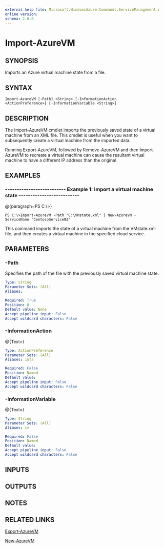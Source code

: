 ```yaml
---
external help file: Microsoft.WindowsAzure.Commands.ServiceManagement.dll-Help.xml
online version: 
schema: 2.0.0
---
```


# Import-AzureVM
## SYNOPSIS
Imports an Azure virtual machine state from a file.

## SYNTAX

```
Import-AzureVM [-Path] <String> [-InformationAction <ActionPreference>] [-InformationVariable <String>]
```

## DESCRIPTION
The Import-AzureVM cmdlet imports the previously saved state of a virtual machine from an XML file.
This cmdlet is useful when you want to subsequently create a virtual machine from the imported data.

Running Export-AzureVM, followed by Remove-AzureVM and then Import-AzureVM to recreate a virtual machine can cause the resultant virtual machine to have a different IP address than the original.

## EXAMPLES

### --------------------------  Example 1: Import a virtual machine state  --------------------------
@{paragraph=PS C:\\\>}

```
PS C:\>Import-AzureVM -Path "C:\VMstate.xml" | New-AzureVM -ServiceName "ContosoService02"
```

This command imports the state of a virtual machine from the VMstate.xml file, and then creates a virtual machine in the specified cloud service.

## PARAMETERS

### -Path
Specifies the path of the file with the previously saved virtual machine state.

```yaml
Type: String
Parameter Sets: (All)
Aliases: 

Required: True
Position: 0
Default value: None
Accept pipeline input: False
Accept wildcard characters: False
```

### -InformationAction
@{Text=}

```yaml
Type: ActionPreference
Parameter Sets: (All)
Aliases: infa

Required: False
Position: Named
Default value: 
Accept pipeline input: False
Accept wildcard characters: False
```

### -InformationVariable
@{Text=}

```yaml
Type: String
Parameter Sets: (All)
Aliases: iv

Required: False
Position: Named
Default value: 
Accept pipeline input: False
Accept wildcard characters: False
```

## INPUTS

## OUTPUTS

## NOTES

## RELATED LINKS

[Export-AzureVM]()

[New-AzureVM]()

